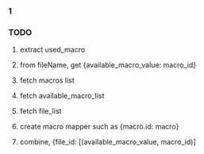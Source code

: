 ### 1


### TODO

1.  extract used_macro

11. from fileName, get {available_macro_value: macro_id}

1. fetch macros list
2. fetch available_macro_list
3. fetch file_list
4. create macro mapper such as {macro.id: macro}
4. combine, {file_id: [(available_macro_value, macro_id)]